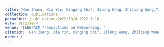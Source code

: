 ```yaml
---
title: "Han Zhang, Xia Yin, Xingang Shi*, Jilong Wang, Zhiliang Wang,Yingya Guo, Tian Lan, Yahui Li, Yongqing Zhu, Ke Ruan, Haijun Geng: Achieving High Availability in Inter-DC WAN Traffic Engineering[J]."
collection: publications
permalink: /publication/2022/10/4-2022_1-16
date: 2022/10/4
venue: 'IEEE/ACM Transactions on Networking. '
citation: 'Han Zhang, Xia Yin, Xingang Shi*, Jilong Wang, Zhiliang Wang,Yingya Guo, Tian Lan, Yahui Li, Yongqing Zhu, Ke Ruan, Haijun Geng: Achieving High Availability in Inter-DC WAN Traffic Engineering[J]. IEEE/ACM Transactions on Networking, 2022:1-16.'
order: 1
---
```

